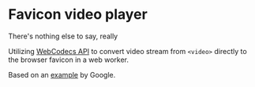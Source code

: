 # Favicon video player

There's nothing else to say, really

Utilizing [WebCodecs API](https://developer.mozilla.org/en-US/docs/Web/API/WebCodecs_API) to convert video stream from `<video>` directly to the browser favicon in a web worker.

Based on an [example](https://web.dev/webcodecs) by Google.